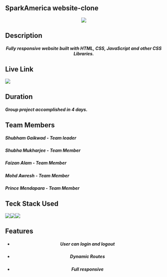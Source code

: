 ## SparkAmerica website-clone 
<p align='center'>
<img src='https://faizan7012.github.io/static/media/sparkAmerica.474aa56fde9004d35c19.png'>
 </p>
 
 ## Description
   
 <h5 align='center'>Fully responsive website built with HTML, CSS, JavaScript and other CSS Libraries.</p>
 
 ## Live Link
 
 <a href='https://transcendent-zabaione-8dbd80.netlify.app/'>
 <img src='https://img.shields.io/badge/Netlify-00C7B7?style=for-the-badge&logo=netlify&logoColor=white' />
 </a>
  
 ## Duration
 
<h5>
 Group project accomplished in 4 days.
</h5>

## Team Members
<div>
 <h5>Shubham Gaikwad - Team leader</h5>
 <h5>Shubha Mukharjee - Team Member</h5>
 <h5>Faizan Alam - Team Member</h5>
 <h5>Mohd Awresh - Team Member</h5>
 <h5>Prince Mendapara - Team Member</h5>
 
</div>
 
 
 ## Teck Stack Used
 
 <div align='center' style="display: flex;">
  <img src="https://img.shields.io/badge/HTML5-E34F26?style=for-the-badge&logo=html5&logoColor=white" />
  <img src="https://img.shields.io/badge/CSS3-1572B6?style=for-the-badge&logo=css3&logoColor=white" />
  <img src="https://img.shields.io/badge/JavaScript-323330?style=for-the-badge&logo=javascript&logoColor=F7DF1E" />
</div>


## Features

<ul align='center'>
 
 <li>
  <h5>User can login and logout</h5>
 </li>
 <li>
  <h5>Dynamic Routes</h5>
  </li>
 <li>
  <h5>Full responsive</h5>
   </li>
</ul>

